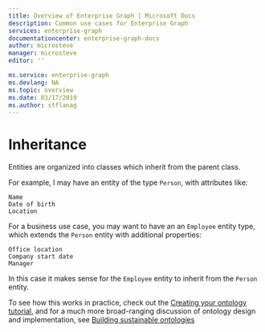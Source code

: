 ```yaml
---
title: Overview of Enterprise Graph | Microsoft Docs
description: Common use cases for Enterprise Graph
services: enterprise-graph
documentationcenter: enterprise-graph-docs
author: microsteve
manager: microsteve
editor: ''

ms.service: enterprise-graph
ms.devlang: NA
ms.topic: overview
ms.date: 03/17/2019
ms.author: stflanag
---
```


# Inheritance

Entities are organized into classes which inherit from the parent class.

For example, I may have an entity of the type ```Person```, with attributes like:

```
Name
Date of birth
Location
```

For a business use case, you may want to have an an ```Employee``` entity type, which extends the ```Person``` entity with additional properties:

```
Office location
Company start date
Manager
```

In this case it makes sense for the ```Employee``` entity to inherit from the ```Person``` entity. 

To see how this works in practice, check out the [Creating your ontology tutorial](creating_your_ontology.md), and for a much more broad-ranging discussion of ontology design and implementation, see [Building sustainable ontologies](ontology-best-practices.md)